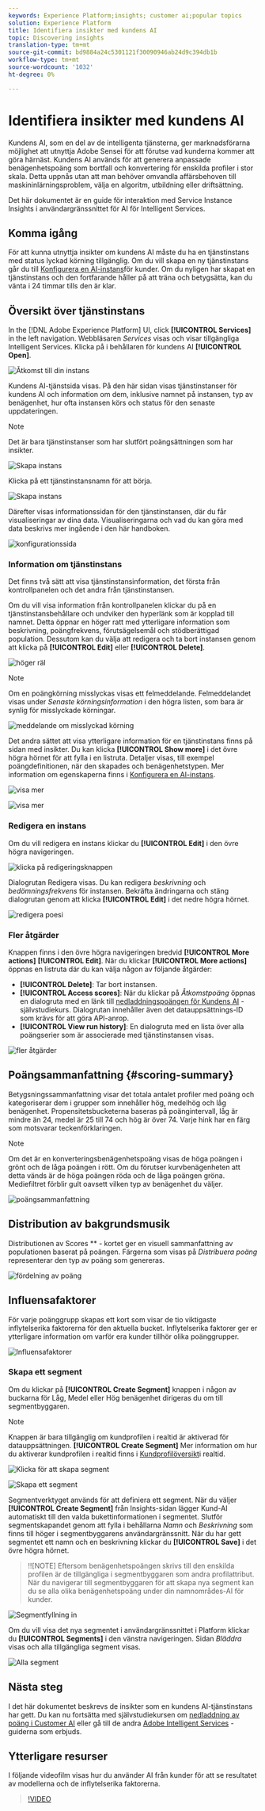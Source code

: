 ```yaml
---
keywords: Experience Platform;insights; customer ai;popular topics
solution: Experience Platform
title: Identifiera insikter med kundens AI
topic: Discovering insights
translation-type: tm+mt
source-git-commit: bd9884a24c5301121f30090946ab24d9c394db1b
workflow-type: tm+mt
source-wordcount: '1032'
ht-degree: 0%

---
```



# Identifiera insikter med kundens AI

Kundens AI, som en del av de intelligenta tjänsterna, ger marknadsförarna möjlighet att utnyttja Adobe Sensei för att förutse vad kunderna kommer att göra härnäst. Kundens AI används för att generera anpassade benägenhetspoäng som bortfall och konvertering för enskilda profiler i stor skala. Detta uppnås utan att man behöver omvandla affärsbehoven till maskininlärningsproblem, välja en algoritm, utbildning eller driftsättning.

Det här dokumentet är en guide för interaktion med Service Instance Insights i användargränssnittet för AI för Intelligent Services.

## Komma igång

För att kunna utnyttja insikter om kundens AI måste du ha en tjänstinstans med status lyckad körning tillgänglig. Om du vill skapa en ny tjänstinstans går du till [Konfigurera en AI-instans](./configure.md)för kunder. Om du nyligen har skapat en tjänstinstans och den fortfarande håller på att träna och betygsätta, kan du vänta i 24 timmar tills den är klar.

## Översikt över tjänstinstans

In the [!DNL Adobe Experience Platform] UI, click **[!UICONTROL Services]** in the left navigation. Webbläsaren *Services* visas och visar tillgängliga Intelligent Services. Klicka på i behållaren för kundens AI **[!UICONTROL Open]**.

![Åtkomst till din instans](../images/insights/navigate-to-service.png)

Kundens AI-tjänstsida visas. På den här sidan visas tjänstinstanser för kundens AI och information om dem, inklusive namnet på instansen, typ av benägenhet, hur ofta instansen körs och status för den senaste uppdateringen.

>[!NOTE]
>
>Det är bara tjänstinstanser som har slutfört poängsättningen som har insikter.

![Skapa instans](../images/insights/dashboard.png)

Klicka på ett tjänstinstansnamn för att börja.

![Skapa instans](../images/insights/click-the-name.png)

Därefter visas informationssidan för den tjänstinstansen, där du får visualiseringar av dina data. Visualiseringarna och vad du kan göra med data beskrivs mer ingående i den här handboken.

![konfigurationssida](../images/insights/landing-page.png)


### Information om tjänstinstans

Det finns två sätt att visa tjänstinstansinformation, det första från kontrollpanelen och det andra från tjänstinstansen.

Om du vill visa information från kontrollpanelen klickar du på en tjänstinstansbehållare och undviker den hyperlänk som är kopplad till namnet. Detta öppnar en höger ratt med ytterligare information som beskrivning, poängfrekvens, förutsägelsemål och stödberättigad population. Dessutom kan du välja att redigera och ta bort instansen genom att klicka på **[!UICONTROL Edit]** eller **[!UICONTROL Delete]**.

![höger räl](../images/insights/success-run.png)

>[!NOTE]
>
>Om en poängkörning misslyckas visas ett felmeddelande. Felmeddelandet visas under *Senaste körningsinformation* i den högra listen, som bara är synlig för misslyckade körningar.

![meddelande om misslyckad körning](../images/insights/failed-run.png)

Det andra sättet att visa ytterligare information för en tjänstinstans finns på sidan med insikter. Du kan klicka **[!UICONTROL Show more]** i det övre högra hörnet för att fylla i en listruta. Detaljer visas, till exempel poängdefinitionen, när den skapades och benägenhetstypen. Mer information om egenskaperna finns i [Konfigurera en AI-instans](./configure.md).

![visa mer](../images/insights/landing-show-more.png)

![visa mer](../images/insights/show-more.png)

### Redigera en instans

Om du vill redigera en instans klickar du **[!UICONTROL Edit]** i den övre högra navigeringen.

![klicka på redigeringsknappen](../images/insights/edit-button.png)

Dialogrutan Redigera visas. Du kan redigera *beskrivning* och *bedömningsfrekvens* för instansen. Bekräfta ändringarna och stäng dialogrutan genom att klicka **[!UICONTROL Edit]** i det nedre högra hörnet.

![redigera poesi](../images/insights/edit-instance.png)

### Fler åtgärder

Knappen finns i den övre högra navigeringen bredvid **[!UICONTROL More actions]** **[!UICONTROL Edit]**. När du klickar **[!UICONTROL More actions]** öppnas en listruta där du kan välja någon av följande åtgärder:

- **[!UICONTROL Delete]**: Tar bort instansen.
- **[!UICONTROL Access scores]**: När du klickar på *Åtkomstpoäng* öppnas en dialogruta med en länk till [nedladdningspoängen för Kundens AI](./download-scores.md) -självstudiekurs. Dialogrutan innehåller även det datauppsättnings-ID som krävs för att göra API-anrop.
- **[!UICONTROL View run history]**: En dialogruta med en lista över alla poängserier som är associerade med tjänstinstansen visas.

![fler åtgärder](../images/insights/more-actions.png)

## Poängsammanfattning {#scoring-summary}

Betygsningssammanfattning visar det totala antalet profiler med poäng och kategoriserar dem i grupper som innehåller hög, medelhög och låg benägenhet. Propensitetsbucketerna baseras på poängintervall, låg är mindre än 24, medel är 25 till 74 och hög är över 74. Varje hink har en färg som motsvarar teckenförklaringen.

>[!NOTE]
>
>Om det är en konverteringsbenägenhetspoäng visas de höga poängen i grönt och de låga poängen i rött. Om du förutser kurvbenägenheten att detta vänds är de höga poängen röda och de låga poängen gröna. Mediefiltret förblir gult oavsett vilken typ av benägenhet du väljer.

![poängsammanfattning](../images/insights/scoring-summary.png)

## Distribution av bakgrundsmusik

Distributionen av Scores ** - kortet ger en visuell sammanfattning av populationen baserat på poängen. Färgerna som visas på *Distribuera poäng* representerar den typ av poäng som genereras.

![fördelning av poäng](../images/insights/distribution-of-scores.png)

## Influensafaktorer

För varje poänggrupp skapas ett kort som visar de tio viktigaste inflytelserika faktorerna för den aktuella bucket. Inflytelserika faktorer ger er ytterligare information om varför era kunder tillhör olika poänggrupper.

![Influensafaktorer](../images/insights/influential-factors.png)

### Skapa ett segment

Om du klickar på **[!UICONTROL Create Segment]** knappen i någon av buckarna för Låg, Medel eller Hög benägenhet dirigeras du om till segmentbyggaren.

>[!NOTE]
>Knappen är bara tillgänglig om kundprofilen i realtid är aktiverad för datauppsättningen. **[!UICONTROL Create Segment]** Mer information om hur du aktiverar kundprofilen i realtid finns i [Kundprofilöversikt](../../../rtcdp/overview.md)i realtid.

![Klicka för att skapa segment](../images/insights/influential-factors-create-segment.png)

![Skapa ett segment](../images/insights/create-segment.png)

Segmentverktyget används för att definiera ett segment. När du väljer **[!UICONTROL Create Segment]** från Insights-sidan lägger Kund-AI automatiskt till den valda bukettinformationen i segmentet. Slutför segmentskapandet genom att fylla i behållarna *Namn* och *Beskrivning* som finns till höger i segmentbyggarens användargränssnitt. När du har gett segmentet ett namn och en beskrivning klickar du **[!UICONTROL Save]** i det övre högra hörnet.

>!![NOTE] Eftersom benägenhetspoängen skrivs till den enskilda profilen är de tillgängliga i segmentbyggaren som andra profilattribut. När du navigerar till segmentbyggaren för att skapa nya segment kan du se alla olika benägenhetspoäng under din namnområdes-AI för kunder.

![Segmentfyllning in](../images/insights/segment-saving.png)

Om du vill visa det nya segmentet i användargränssnittet i Platform klickar du **[!UICONTROL Segments]** i den vänstra navigeringen. Sidan *Bläddra* visas och alla tillgängliga segment visas.

![Alla segment](../images/insights/Segments-dashboard.png)

## Nästa steg

I det här dokumentet beskrevs de insikter som en kundens AI-tjänstinstans har gett. Du kan nu fortsätta med självstudiekursen om [nedladdning av poäng i Customer AI](./download-scores.md) eller gå till de andra [Adobe Intelligent Services](../../home.md) -guiderna som erbjuds.

## Ytterligare resurser

I följande videofilm visas hur du använder AI från kunder för att se resultatet av modellerna och de inflytelserika faktorerna.

>[!VIDEO](https://video.tv.adobe.com/v/32666?learn=on&quality=12)